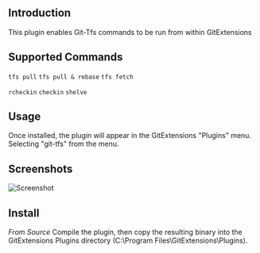 ## Introduction

This plugin enables Git-Tfs commands to be run from within GitExtensions 

## Supported Commands

`tfs pull`
`tfs pull & rebase`
`tfs fetch`

`rcheckin`
`checkin`
`shelve`

## Usage
Once installed, the plugin will appear in the GitExtensions "Plugins" menu. Selecting "git-tfs" from the menu.

## Screenshots
![Screenshot](http://imgur.com/YOuH3)


## Install
*From Source*
Compile the plugin, then copy the resulting binary into the GitExtensions Plugins directory (C:\Program Files\GitExtensions\Plugins).
